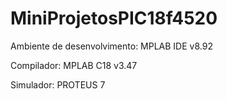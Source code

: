 # MiniProjetosPIC18f4520

Ambiente de desenvolvimento: MPLAB IDE v8.92

Compilador: MPLAB C18 v3.47

Simulador: PROTEUS 7
